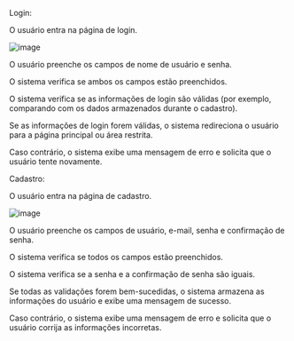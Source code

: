 
Login:


O usuário entra na página de login.

![image](https://github.com/PatrickGabrielSilva/Sistema_de_login/assets/110678439/4948bd3b-0bbe-4dc9-84d2-ed16626937c1)


O usuário preenche os campos de nome de usuário e senha.


O sistema verifica se ambos os campos estão preenchidos.


O sistema verifica se as informações de login são válidas (por exemplo, comparando com os dados armazenados durante o cadastro).


Se as informações de login forem válidas, o sistema redireciona o usuário para a página principal ou área restrita.


Caso contrário, o sistema exibe uma mensagem de erro e solicita que o usuário tente novamente.
















Cadastro:

O usuário entra na página de cadastro.

![image](https://github.com/PatrickGabrielSilva/Sistema_de_login/assets/110678439/d90969c1-ed41-4b15-8981-c9ff26f85c75)



O usuário preenche os campos de usuário, e-mail, senha e confirmação de senha.


O sistema verifica se todos os campos estão preenchidos.


O sistema verifica se a senha e a confirmação de senha são iguais.


Se todas as validações forem bem-sucedidas, o sistema armazena as informações do usuário e exibe uma mensagem de sucesso.


Caso contrário, o sistema exibe uma mensagem de erro e solicita que o usuário corrija as informações incorretas.




